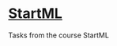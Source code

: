 # [StartML](https://karpov.courses/ml-start?_gl=1*1bhxzn1*_ga*ODQyMzUyMTI1LjE3MjY4MDk3ODc.*_ga_DZP7KEXCQQ*MTczNzUzNzEyNy4xLjEuMTczNzUzNzQ1MC42MC4wLjA.)
Tasks from the course StartML
